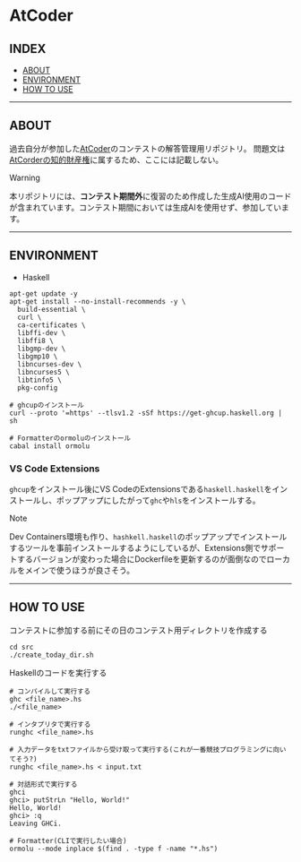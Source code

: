 # AtCoder

## INDEX

- [ABOUT](#about)
- [ENVIRONMENT](#environment)
- [HOW TO USE](#how-to-use)

---

## ABOUT

過去自分が参加した[AtCoder](https://info.atcoder.jp/)のコンテストの解答管理用リポジトリ。
問題文は[AtCorderの知的財産権](https://atcoder.jp/tos)に属するため、ここには記載しない。

> [!WARNING]
> 本リポジトリには、**コンテスト期間外**に復習のため作成した生成AI使用のコードが含まれています。コンテスト期間においては生成AIを使用せず、参加しています。

---

## ENVIRONMENT

- Haskell

```shell
apt-get update -y
apt-get install --no-install-recommends -y \
  build-essential \
  curl \
  ca-certificates \
  libffi-dev \
  libffi8 \
  libgmp-dev \
  libgmp10 \
  libncurses-dev \
  libncurses5 \
  libtinfo5 \
  pkg-config

# ghcupのインストール
curl --proto '=https' --tlsv1.2 -sSf https://get-ghcup.haskell.org | sh
```

```shell
# Formatterのormoluのインストール
cabal install ormolu
```

### VS Code Extensions

`ghcup`をインストール後にVS CodeのExtensionsである`haskell.haskell`をインストールし、ポップアップにしたがって`ghc`や`hls`をインストールする。

> [!NOTE]
> Dev Containers環境も作り、`hashkell.haskell`のポップアップでインストールするツールを事前インストールするようにしているが、Extensions側でサポートするバージョンが変わった場合にDockerfileを更新するのが面倒なのでローカルをメインで使うほうが良さそう。

---

## HOW TO USE

コンテストに参加する前にその日のコンテスト用ディレクトリを作成する

```shell
cd src
./create_today_dir.sh
```

Haskellのコードを実行する

```shell
# コンパイルして実行する
ghc <file_name>.hs
./<file_name>
```

```shell
# インタプリタで実行する
runghc <file_name>.hs
```

```shell
# 入力データをtxtファイルから受け取って実行する(これが一番競技プログラミングに向いてそう?)
runghc <file_name>.hs < input.txt
```

```shell
# 対話形式で実行する
ghci
ghci> putStrLn "Hello, World!"
Hello, World!
ghci> :q
Leaving GHCi.
```

```shell
# Formatter(CLIで実行したい場合)
ormolu --mode inplace $(find . -type f -name "*.hs")
```
